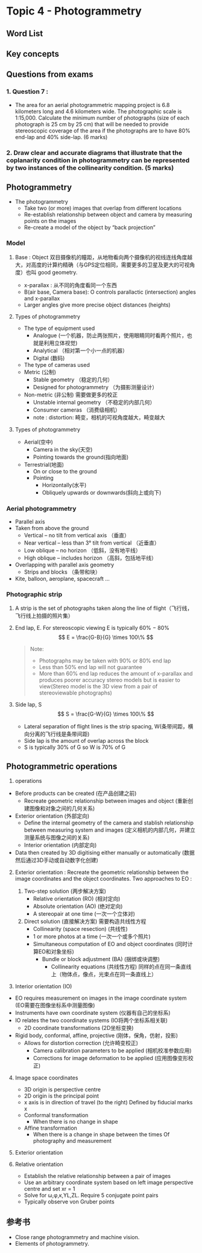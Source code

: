 # Topic 4 - Photogrammetry

## Word List
## Key concepts
## Questions from exams
### 1. Question 7 : 
- The area for an aerial photogrammetric mapping project is 6.8 kilometers long and 4.6 kilometers wide. The photographic scale is 1:15,000. Calculate the minimum number of photographs (size of each photograph is 25 cm by 25 cm) that will be needed to provide stereoscopic coverage of the area if the photographs are to have 80% end-lap and 40% side-lap. (6 marks)

### 2. Draw  clear  and  accurate  diagrams  that  illustrate  that  the  coplanarity  condition  in photogrammetry can be represented by two instances of the collinearity condition. (5 marks)

## Photogrammetry
- The photogrammetry
    - Take two (or more) images that overlap from different locations
    - Re-establish relationship between object and camera by measuring points on the images
    - Re-create a model of the object by “back projection”
### Model
1. Base : Object 双目摄像机的瞳距，从地物看向两个摄像机的视线连线角度越大，对高度的计算约精确（与GPS定位相同，需要更多的卫星及更大的可视角度）也叫 good geometry. 
   - x-parallax : 从不同的角度看同一个东西
   - B(air base, Camera base): O controls parallactic (intersection) angles and x-parallax
   - Larger angles give more precise object distances (heights)
2. Types of photogrammetry
   * The type of equipment used
       - Analogue (一个机器，防止两张照片，使用眼睛同时看两个照片，也就是利用立体视觉)
       - Analytical （相对第一个小一点的机器）
       - Digital (数码)
   * The type of cameras used
    - Metric (公制)
       * Stable geometry （稳定的几何）
       * Designed for photogrammetry （为摄影测量设计）
    - Non-metric (非公制) 需要做更多的校正
       * Unstable internal geometry （不稳定的内部几何）
       * Consumer cameras （消费级相机）
       * note : distortion: 畸变，相机的可视角度越大，畸变越大

3. Types of photogrammetry
    * Aerial(空中)
        - Camera in the sky(天空)
        - Pointing towards the ground(指向地面)
    * Terrestrial(地面)
        - On or close to the ground
        - Pointing
            * Horizontally(水平)
            * Obliquely upwards or downwards(斜向上或向下)

### Aerial photogrammetry
- Parallel axis
- Taken from above the ground
    - Vertical – no tilt from vertical axis （垂直）
    - Near vertical – less than 3° tilt from vertical （近垂直）
    - Low oblique – no horizon （低斜，没有地平线）
    - High oblique – includes horizon （高斜，包括地平线）
- Overlapping with parallel axis geometry 
    - Strips and blocks （条带和块）
- Kite, balloon, aeroplane, spacecraft …

### Photographic strip
1. A strip is the set of photographs taken along the line of flight（飞行线，飞行线上拍摄的照片集）
2. End lap, E. For stereoscopic viewing E is typically 60% − 80%
   $$ E = \frac{G-B}{G} \times 100\% $$
   > Note:   
   > - Photographs may be taken with 90% or 80% end lap
   > - Less than 50% end lap will not guarantee
   > - More than 60% end lap reduces the amount of x-parallax and produces poorer accuracy stereo models but is easier to view(Stereo model is the 3D view from a pair of stereoviewable photographs)

3. Side lap, S
   $$ S = \frac{G-W}{G} \times 100\% $$
   - Lateral separation of flight lines is the strip spacing, W(条带间距，横向分离的飞行线是条带间距)
   - Side lap is the amount of overlap across the block
   - S is typically 30% of G so W is 70% of G


## Photogrammetric operations
1. operations
- Before products can be created (在产品创建之前)
  - Recreate geometric relationship between images and object (重新创建图像和对象之间的几何关系)
- Exterior orientation (外部定向)
  - Define the internal geometry of the camera and stablish relationship between measuring system and images  (定义相机的内部几何，并建立测量系统与图像之间的关系)
  - Interior orientation (内部定向)
- Data then created by 3D digitising either manually or automatically (数据然后通过3D手动或自动数字化创建)

2. Exterior orientation : Recreate the geometric relationship between the image coordinates and the object coordinates. Two approaches to EO : 
   1. Two-step solution (两步解决方案)
       - Relative orientation (RO) (相对定向)
       - Absolute orientation (AO) (绝对定向)
       - A stereopair at one time (一次一个立体对)
   2. Direct solution (直接解决方案) 需要构造共线性方程
        - Collinearity (space resection) (共线性)
        - 1 or more photos at a time (一次一个或多个照片)
        - Simultaneous computation of EO and object coordinates (同时计算EO和对象坐标)
          - Bundle or block adjustment (BA) (捆绑或块调整)
            - Collinearity equations (共线性方程) 同样的点在同一条直线上（物体点，像点，光束点在同一条直线上）

3. Interior orientation (IO)
- EO requires measurement on images in the image coordinate system (EO需要在图像坐标系中测量图像)
- Instruments have own coordinate system (仪器有自己的坐标系)
- IO relates the two coordinate systems (IO将两个坐标系相关联)
  - 2D coordinate transformations (2D坐标变换)
- Rigid body, conformal, affine, projective (刚体，保角，仿射，投影)
  - Allows for distortion correction (允许畸变校正)
    - Camera calibration parameters to be applied (相机校准参数应用)
    - Corrections for image deformation to be applied (应用图像变形校正)
  
4. Image space coordinates
   - 3D origin is perspective centre
   - 2D origin is the principal point
   - x axis is in direction of travel (to the right) Defined by fiducial marks x
   - Conformal transformation 
     - When there is no change in shape
   - Affine transformation
     - When there is a change in shape between the times Of photography and measurement

5. Exterior orientation
6. Relative orientation
   - Establish the relative relationship between a pair of images
   - Use an arbitrary coordinate system based on left image perspective centre and set xr = 1
   - Solve for ω,φ,κ,YL,ZL. Require 5 conjugate point pairs
   - Typically observe von Gruber points

## 参考书
- Close range photogrammetry and machine vision.
- Elements of photogrammetry.